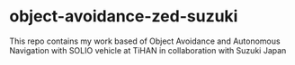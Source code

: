 # object-avoidance-zed-suzuki
This repo contains my work based of Object Avoidance and Autonomous Navigation with SOLIO vehicle at TiHAN in collaboration with Suzuki Japan
